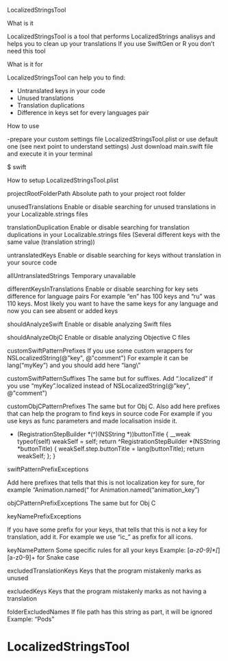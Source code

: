 LocalizedStringsTool

What is it

LocalizedStringsTool is a tool that performs LocalizedStrings analisys  and helps you to clean up your translations
If you use SwiftGen or R you don’t need this tool


What is it for

LocalizedStringsTool can help you to find:
- Untranslated keys in your code
- Unused translations 
- Translation duplications
- Difference in keys set for every languages pair

How to use

-prepare your custom settings file LocalizedStringsTool.plist or use default one (see next point to understand settings)
Just download main.swift file and execute it in your terminal 

$ swift <path to main.swift>


How to setup LocalizedStringsTool.plist 
    
projectRootFolderPath
Absolute path to your project root folder

unusedTranslations
Enable or disable searching for unused translations in your Localizable.strings files

translationDuplication
Enable or disable searching for translation duplications in your Localizable.strings files
(Several different keys with the same value (translation string))

untranslatedKeys
Enable or disable searching for keys without translation in your source code 

allUntranslatedStrings
Temporary unavailable

differentKeysInTranslations
Enable or disable searching for key sets difference for language pairs
For example “en” has 100 keys and “ru” was 110 keys. Most likely you want to have the same keys for any language and now you can see absent or added keys

shouldAnalyzeSwift
Enable or disable analyzing Swift files

shouldAnalyzeObjC
Enable or disable analyzing Objective C files

customSwiftPatternPrefixes
If you use some custom wrappers for  NSLocalizedString(@"key", @"comment")
For example it can be lang(“myKey”) and you should add here “lang\”

customSwiftPatternSuffixes
The same but for suffixes. Add “.localized” if you use “myKey”.localized instead of  NSLocalizedString(@"key", @"comment")

customObjCPatternPrefixes
The same but for Obj C. Also add here prefixes that can help the program to find keys in source code
For example if you use keys as func parameters and made localisation inside it.

- (RegistrationStepBuilder *(^)(NSString *))buttonTitle {
    __weak typeof(self) weakSelf = self;
    return ^RegistrationStepBuilder *(NSString *buttonTitle) {
        weakSelf.step.buttonTitle = lang(buttonTitle);
        return weakSelf;
    };
}

swiftPatternPrefixExceptions

Add here prefixes that tells that this is not localization key for sure, for example “Animation.named(“ for Animation.named(“animation_key”)

objCPatternPrefixExceptions
The same but for Obj C


keyNamePrefixExceptions

If you have some prefix for your keys, that tells that this is not a key for translation, add it. For example we use “ic_” as prefix for all icons.

keyNamePattern
Some specific rules for all your keys
Example: [_a-z0-9]*[_][a-z0-9]+ for Snake case

excludedTranslationKeys
Keys that the program mistakenly marks as unused

excludedKeys
Keys that the program mistakenly marks as not having a translation

folderExcludedNames
If file path has this string as part, it will be ignored
Example: “Pods”







# LocalizedStringsTool
